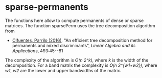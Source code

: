 # sparse-permanents

The functions here allow to compute permanents of dense or sparse matrices.
The function sparsePerm uses the tree decomposition algorithm from

- [Cifuentes, Parrilo (2016)](https://arxiv.org/abs/1507.03046), "An efficient tree decomposition method for permanents and mixed discriminants", *Linear Algebra and its Applications*, 493:45--81

The complexity of the algorithm is *O(n 2^k)*, where *k* is the width of the decomposition.
For a band matrix the complexity is *O(n 2^{w1+w2})*, where *w1*, *w2* are the lower and upper bandwidths of the matrix.
